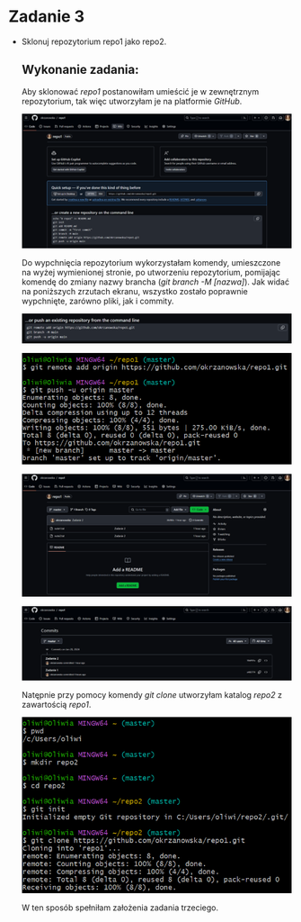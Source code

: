 # Zadanie 3
- Sklonuj	repozytorium	repo1	jako	repo2.
  ## Wykonanie zadania:
  Aby sklonować _repo1_ postanowiłam umieścić je w zewnętrznym repozytorium, tak więc utworzyłam je na platformie _GitHub_.
  
  ![19](https://github.com/okrzanowska/GIT/blob/main/19.png)

  Do wypchnięcia repozytorium wykorzystałam komendy, umieszczone na wyżej wymienionej stronie, po utworzeniu repozytorium, pomijając komendę do zmiany nazwy brancha (_git branch -M [nazwa]_).
  Jak widać na poniższych zrzutach ekranu, wszystko zostało poprawnie wypchnięte, zarówno pliki, jak i commity.

  ![20](https://github.com/okrzanowska/GIT/blob/main/20.png)

  ![21](https://github.com/okrzanowska/GIT/blob/main/21.png)
  
  ![22](https://github.com/okrzanowska/GIT/blob/main/22.png)
  
  ![23](https://github.com/okrzanowska/GIT/blob/main/23.png)

  Natępnie przy pomocy komendy _git clone_ utworzyłam katalog _repo2_ z zawartością
  _repo1_.
  
  ![24](https://github.com/okrzanowska/GIT/blob/main/24.png)

  W ten sposób spełniłam założenia zadania trzeciego.

  

  
  

